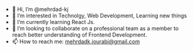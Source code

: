 - 👋 Hi, I’m @mehrdad-kj
- 👀 I’m interested in Technolgy, Web Development, Learning new things
- 🌱 I’m currently learning React Js.
- 💞️ I’m looking to collaborate on a professional team as a member to reach better understanding of Frontend Development.
- 📫 How to reach me: mehrdadk.jourabi@gmail.com 

